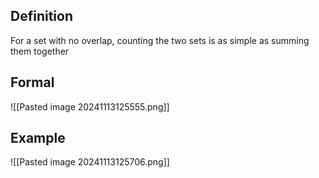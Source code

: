 ## Definition
For a set with no overlap, counting the two sets is as simple as summing them together
## Formal
![[Pasted image 20241113125555.png]]

## Example
![[Pasted image 20241113125706.png]]